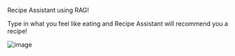 Recipe Assistant using RAG!

Type in what you feel like eating and Recipe Assistant will recommend you a recipe!

![image](https://github.com/user-attachments/assets/18e43246-da97-4385-bb57-24633e9619ef)
